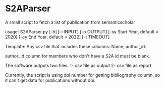 # S2AParser
A small script to fetch a list of publication from semanticscholar

usage: S2AParser.py [-h] [-i INPUT] [-o OUTPUT]
                    [-sy Start Year, default = 2020]
                    [-ey End Year, default = 2022] [-t TIMEOUT]



Template: Any csv file that includes these columns: Name, author_id. 

author_id column for members who don't have a S2A id must be blank.

The software outputs two files. 
		1- csv file as output
		2- csv file as report 

Currently, the script is using doi number for getting bibliography column. so it can't get data for publications without doi.
 
